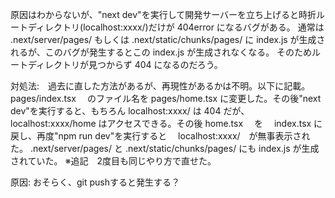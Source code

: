 原因はわからないが、"next dev"を実行して開発サーバーを立ち上げると時折ルートディレクトリ(localhost:xxxx/)だけが 404error になるバグがある。
通常は .next/server/pages/ もしくは .next/static/chunks/pages/ に index.js が生成されるが、このバグが発生するとこの index.js が生成されなくなる。
そのためルートディレクトリが見つからず 404 になるのだろう。

対処法:　過去に直した方法があるが、再現性があるかは不明。以下に記載。
pages/index.tsx 　のファイル名を pages/home.tsx に変更した。その後"next dev"を実行すると、もちろん localhost:xxxx/ は 404 だが、
localhost:xxxx/home はアクセスできる。その後 home.tsx 　を　 index.tsx に戻し、再度"npm run dev"を実行すると　 localhost:xxxx/　が無事表示された。 .next/server/pages/ と .next/static/chunks/pages/ にも index.js が生成されていた。
※追記　2度目も同じやり方で直せた。

原因: おそらく、git pushすると発生する？
